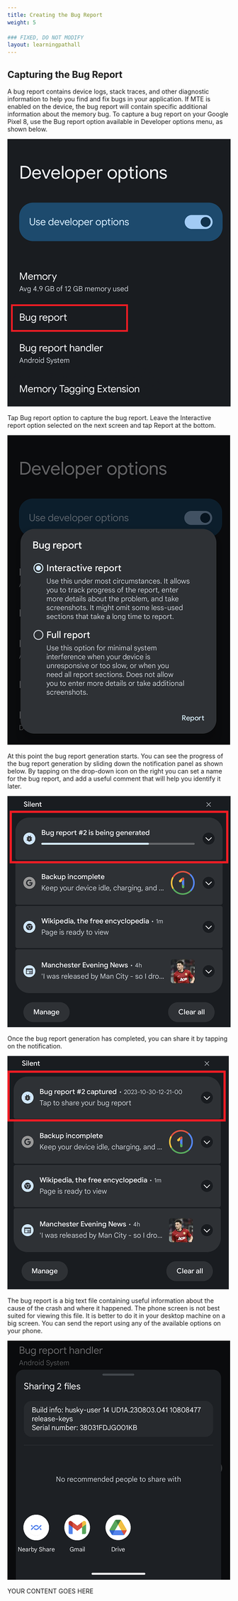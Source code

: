 ```yaml
---
title: Creating the Bug Report
weight: 5

### FIXED, DO NOT MODIFY
layout: learningpathall
---
```


## Capturing the Bug Report
A bug report contains device logs, stack traces, and other diagnostic information to help you find and fix bugs in your application. If MTE is enabled on the device, the bug report will contain specific additional information about the memory bug. To capture a bug report on your Google Pixel 8, use the Bug report option available in Developer options menu, as shown below.

![alt-text-2](pictures/05_bug_report_option.png "Bug report option in Developer options menu.")

Tap Bug report option to capture the bug report. Leave the Interactive report option selected on the next screen and tap Report at the bottom.

![alt-text-2](pictures/06_creating_bug_report.png "Creating the bug report.")

At this point the bug report generation starts. You can see the progress of the bug report generation by sliding down the notification panel as shown below. By tapping on the drop-down icon on the right you can set a name for the bug report, and add a useful comment that will help you identify it later.   

![alt-text-2](pictures/07_bug_report_is_being_generated.png "Bug report is being generated.")

Once the bug report generation has completed, you can share it by tapping on the notification.

![alt-text-2](pictures/08_bug_report_captured.png "Bug report is captured.")

The bug report is a big text file containing useful information about the cause of the crash and where it happened. The phone screen is not best suited for viewing this file. It is better to do it in your desktop machine on a big screen. You can send the report using any of the available options on your phone. 

![alt-text-2](pictures/09_sharing_bug_report.png "Sharing the bug report.")


YOUR CONTENT GOES HERE

